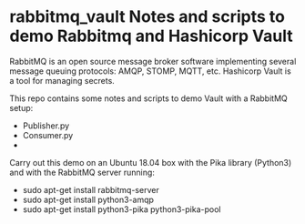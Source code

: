# rabbitmq_vault Notes and scripts to demo Rabbitmq and Hashicorp Vault 

RabbitMQ is an open source message broker software implementing several message queuing protocols: AMQP, STOMP, MQTT, etc.
Hashicorp Vault is a tool for managing secrets.

This repo contains some notes and scripts to demo Vault with a RabbitMQ setup:

- Publisher.py
- Consumer.py
-
Carry out this demo on an Ubuntu 18.04 box with the Pika library (Python3) and with the RabbitMQ server running:

- sudo apt-get install rabbitmq-server
- sudo apt-get install python3-amqp 
- sudo apt-get install python3-pika python3-pika-pool

